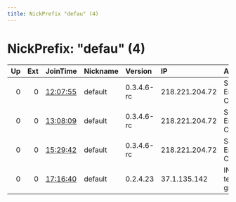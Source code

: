 ```yaml
---
title: NickPrefix "defau" (4)
---
```


# NickPrefix: "defau" (4)

|   Up |   Ext | JoinTime                                                                                            | Nickname   | Version    | IP             | AS                                     | CC   |   ORp |   Dirp | OS      | Contact   |   eFamMembers |
|-----:|------:|:----------------------------------------------------------------------------------------------------|:-----------|:-----------|:---------------|:---------------------------------------|:-----|------:|-------:|:--------|:----------|--------------:|
|    0 |     0 | [12:07:55](https://metrics.torproject.org/rs.html#details/FF3C0D6C114A039C3C9912B4798C6276DE406B0F) | default    | 0.3.4.6-rc | 218.221.204.72 | So-net Entertainment Corporation       | jp   | 48591 |      0 | Windows | None      |             1 |
|    0 |     0 | [13:08:09](https://metrics.torproject.org/rs.html#details/CF91148DD92C06B24370944665297600C7ABCE31) | default    | 0.3.4.6-rc | 218.221.204.72 | So-net Entertainment Corporation       | jp   | 48591 |      0 | Windows | None      |             1 |
|    0 |     0 | [15:29:42](https://metrics.torproject.org/rs.html#details/EF369E1DAF93AA164A5D15F268727ABCC2BF5326) | default    | 0.3.4.6-rc | 218.221.204.72 | So-net Entertainment Corporation       | jp   | 48591 |      0 | Windows | None      |             1 |
|    0 |     0 | [17:16:40](https://metrics.torproject.org/rs.html#details/D0A3494658C91A8E360FA2E059860D7ECB2EC848) | default    | 0.2.4.23   | 37.1.135.142   | INTERRA telecommunications group, Ltd. | ru   |   443 |   9030 | Windows | None      |             1 |

